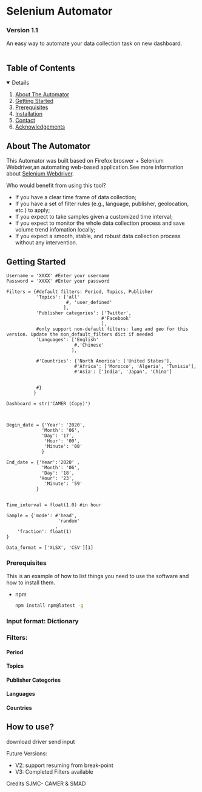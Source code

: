 # Selenium Automator
### Version 1.1
An easy way to automate your data collection task on new dashboard.


<!-- TABLE OF CONTENTS -->
<summary><h2 style="display: inline-block">Table of Contents</h2></summary>
<details open="open">  
  <ol>
    <li><a href="#about-the-automator">About The Automator</a>
    <li><a href="#getting-started">Getting Started</a>
    <li><a href="#prerequisites">Prerequisites</a></li>
    <li><a href="#installation">Installation</a></li>
    <li><a href="#contact">Contact</a></li>
    <li><a href="#acknowledgements">Acknowledgements</a></li>
  </ol>
</details>

<!-- ABOUT THE PROJECT -->
## About The Automator

This Automator was built based on Firefox broswer + Selenium Webdriver,an automating web-based application.See more information about [Selenium Webdriver](https://www.selenium.dev/documentation/en/introduction/).

Who would benefit from using this tool?
* If you have a clear time frame of data collection;
* If you have a set of filter rules (e.g., language, publisher, geolocation, etc.) to apply;
* If you expect to take samples given a customized time interval;
* If you expect to monitor the whole data collection process and save volume trend infomation locally;
* If you expect a smooth, stable, and robust data collection process without any intervention.


<!-- GETTING STARTED -->
## Getting Started

```
Username = 'XXXX' #Enter your username
Password = 'XXXX' #Enter your password

Filters = {#default filters: Period, Topics, Publisher
           'Topics': ['all'
                      #, 'user_defined'
                     ],
           'Publisher categories': ['Twitter',
                                   #'Facebook'
                                   ],
           #only support non-default filters: lang and geo for this version. Update the non_default_filters dict if needed
           'Languages': ['English'
                         #,'Chinese'
                        ],
            
           #'Countries': {'North America': ['United States'],
                         #'Africa': ['Morocco', 'Algeria', 'Tunisia'],
                         #'Asia': ['India', 'Japan', 'China']
               
               
           #}
          } 

Dashboard = str('CAMER (Copy)')

 

Begin_date = {'Year': '2020',
             'Month': '06',
             'Day': '17',
              'Hour': '00',
              'Minute': '00'
             }

End_date = {'Year':'2020' ,
             'Month': '06',
             'Day': '18',
            'Hour': '23',
              'Minute': '59'
           }


Time_interval = float(1.0) #in hour

Sample = {'mode': #'head',
                   'random'
                  ,
    'fraction': float(1)
}

Data_format = ['XLSX', 'CSV'][1]

```

### Prerequisites

This is an example of how to list things you need to use the software and how to install them.
* npm
  ```sh
  npm install npm@latest -g
  ```



### Input format: Dictionary
### Filters:
#### Period
#### Topics
#### Publisher Categories
#### Languages
#### Countries

## How to use?
download driver
send input

Future Versions:
- V2: support resuming from break-point
- V3: Completed Filters available


Credits
SJMC- CAMER & SMAD
